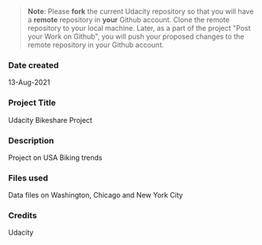 >**Note**: Please **fork** the current Udacity repository so that you will have a **remote** repository in **your** Github account. Clone the remote repository to your local machine. Later, as a part of the project "Post your Work on Github", you will push your proposed changes to the remote repository in your Github account.

### Date created
13-Aug-2021

### Project Title
Udacity Bikeshare Project

### Description
Project on USA Biking trends

### Files used
Data files on Washington, Chicago and New York City

### Credits
Udacity

